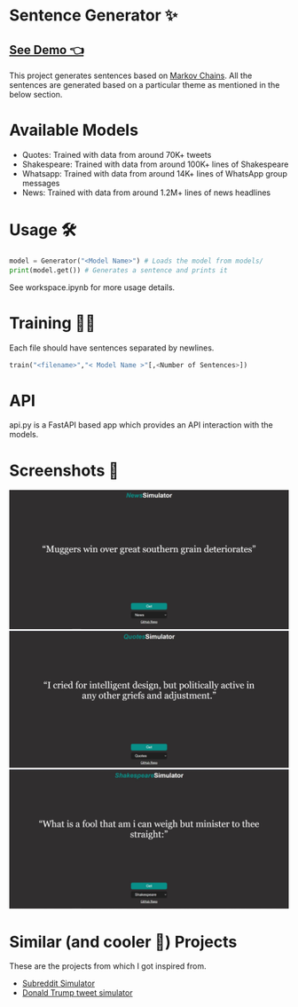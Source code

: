 # Sentence Generator ✨

## [See Demo 👈](https://sentencesimulator.web.app/)

This project generates sentences based on [Markov Chains](https://en.wikipedia.org/wiki/Markov_chain).
All the sentences are generated based on a particular theme as mentioned in the below section.

# Available Models

- Quotes: Trained with data from around 70K+ tweets
- Shakespeare: Trained with data from around 100K+ lines of Shakespeare
- Whatsapp: Trained with data from around 14K+ lines of WhatsApp group messages
- News: Trained with data from around 1.2M+ lines of news headlines

# Usage 🛠

```python
model = Generator("<Model Name>") # Loads the model from models/
print(model.get()) # Generates a sentence and prints it
```

See workspace.ipynb for more usage details.

# Training 🏃‍♂️

Each file should have sentences separated by newlines.

```python
train("<filename>","< Model Name >"[,<Number of Sentences>])
```

# API

api.py is a FastAPI based app which provides an API interaction with the models.

# Screenshots 🌆

![Screenshot1](https://github.com/RohitEdathil/SentenceGenerator/blob/master/img/s1.jpg)
![Screenshot2](https://github.com/RohitEdathil/SentenceGenerator/blob/master/img/s2.jpg)
![Screenshot3](https://github.com/RohitEdathil/SentenceGenerator/blob/master/img/s3.jpg)

# Similar (and cooler 🤩) Projects
These are the projects from which I got inspired from.
 - [Subreddit Simulator](https://www.reddit.com/r/SubredditSimulator/)
 - [Donald Trump tweet simulator](https://filiph.github.io/markov/)
